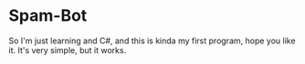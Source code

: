# Spam-Bot
So I'm just learning and C#, and this is kinda my first program, hope you like it. It's very simple, but it works.

